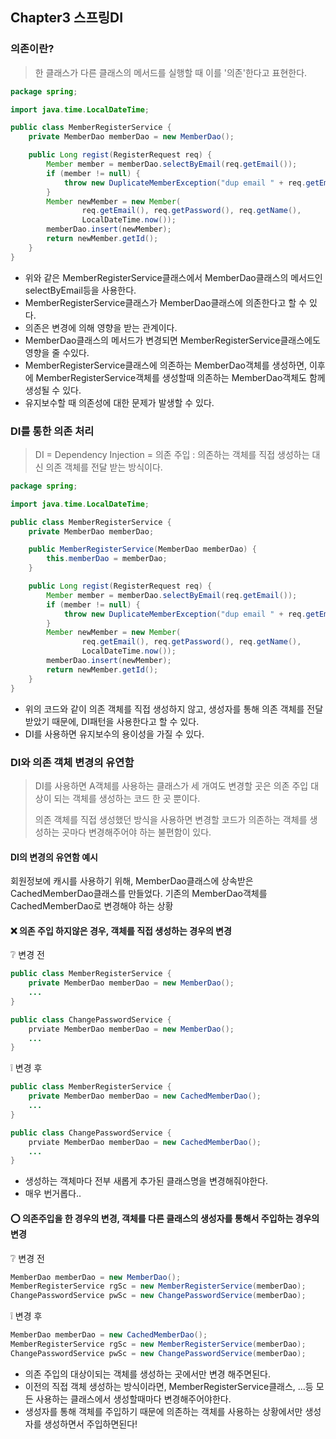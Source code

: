 ## Chapter3 스프링DI

### 의존이란?
> 한 클래스가 다른 클래스의 메서드를 실행할 때 이를 '의존'한다고 표현한다.

```java
package spring;

import java.time.LocalDateTime;

public class MemberRegisterService {
    private MemberDao memberDao = new MemberDao();

    public Long regist(RegisterRequest req) {
        Member member = memberDao.selectByEmail(req.getEmail());
        if (member != null) {
            throw new DuplicateMemberException("dup email " + req.getEmail());
        }
        Member newMember = new Member(
                req.getEmail(), req.getPassword(), req.getName(),
                LocalDateTime.now());
        memberDao.insert(newMember);
        return newMember.getId();
    }
}
```

 - 위와 같은 MemberRegisterService클래스에서 MemberDao클래스의 메서드인 selectByEmail등을 사용한다.
 - MemberRegisterService클래스가 MemberDao클래스에 의존한다고 할 수 있다.
 - 의존은 변경에 의해 영향을 받는 관계이다.
 - MemberDao클래스의 메서드가 변경되면 MemberRegisterService클래스에도 영향을 줄 수있다.
 - MemberRegisterService클래스에 의존하는 MemberDao객체를 생성하면, 이후에 MemberRegisterService객체를 생성할때 의존하는 MemberDao객체도 함께 생성될 수 있다.
 - 유지보수할 때 의존성에 대한 문제가 발생할 수 있다.

### DI를 통한 의존 처리
> DI = Dependency Injection = 의존 주입 : 의존하는 객체를 직접 생성하는 대신 의존 객체를 전달 받는 방식이다.

```java
package spring;

import java.time.LocalDateTime;

public class MemberRegisterService {
	private MemberDao memberDao;

	public MemberRegisterService(MemberDao memberDao) {
		this.memberDao = memberDao;
	}

	public Long regist(RegisterRequest req) {
		Member member = memberDao.selectByEmail(req.getEmail());
		if (member != null) {
			throw new DuplicateMemberException("dup email " + req.getEmail());
		}
		Member newMember = new Member(
				req.getEmail(), req.getPassword(), req.getName(), 
				LocalDateTime.now());
		memberDao.insert(newMember);
		return newMember.getId();
	}
}
```
 - 위의 코드와 같이 의존 객체를 직접 생성하지 않고, 생성자를 통해 의존 객체를 전달받았기 때문에, DI패턴을 사용한다고 할 수 있다.
 - DI를 사용하면 유지보수의 용이성을 가질 수 있다.

### DI와 의존 객체 변경의 유연함
> DI를 사용하면 A객체를 사용하는 클래스가 세 개여도 변경할 곳은 의존 주입 대상이 되는 객체를 생성하는 코드 한 곳 뿐이다.
> 
> 의존 객체를 직접 생성했던 방식을 사용하면 변경할 코드가 의존하는 객체를 생성하는 곳마다 변경해주어야 하는 불편함이 있다.

#### DI의 변경의 유연함 예시
회원정보에 캐시를 사용하기 위해, MemberDao클래스에 상속받은 CachedMemberDao클래스를 만들었다.
기존의 MemberDao객체를 CachedMemberDao로 변경해야 하는 상황

#### ❌ 의존 주입 하지않은 경우, 객체를 직접 생성하는 경우의 변경

❔ 변경 전
```java
public class MemberRegisterService {
    private MemberDao memberDao = new MemberDao();
    ...
}

public class ChangePasswordService {
    prviate MemberDao memberDao = new MemberDao();
    ...
}
```
❕ 변경 후
```java
public class MemberRegisterService {
    private MemberDao memberDao = new CachedMemberDao();
    ...
}

public class ChangePasswordService {
    prviate MemberDao memberDao = new CachedMemberDao();
    ...
}
```
 - 생성하는 객체마다 전부 새롭게 추가된 클래스명을 변경해줘야한다.
 - 매우 번거롭다..

#### ⭕ 의존주입을 한 경우의 변경, 객체를 다른 클래스의 생성자를 통해서 주입하는 경우의 변경

❔ 변경 전
```java
MemberDao memberDao = new MemberDao();
MemberRegisterService rgSc = new MemberRegisterService(memberDao);
ChangePasswordService pwSc = new ChangePasswordService(memberDao);
```
❕ 변경 후
```java
MemberDao memberDao = new CachedMemberDao();
MemberRegisterService rgSc = new MemberRegisterService(memberDao);
ChangePasswordService pwSc = new ChangePasswordService(memberDao);
```
- 의존 주입의 대상이되는 객체를 생성하는 곳에서만 변경 해주면된다.
- 이전의 직접 객체 생성하는 방식이라면, MemberRegisterService클래스, ...등 모든 사용하는 클래스에서 생성할때마다 변경해주어야한다.
- 생성자를 통해 객체를 주입하기 때문에 의존하는 객체를 사용하는 상황에서만 생성자를 생성하면서 주입하면된다!



